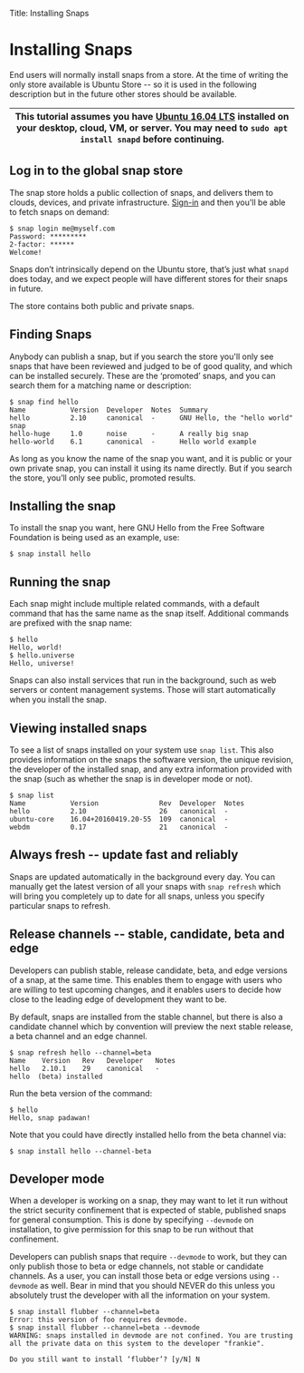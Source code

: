 Title: Installing Snaps
# Installing Snaps

End users will normally install snaps from a store. At the time of writing the only store available is Ubuntu Store -- so it is used in the following description but in the future other stores should be available.

| This tutorial assumes you have [Ubuntu 16.04 LTS](http://www.ubuntu.com/download/) installed on your desktop, cloud, VM, or server. You may need to `sudo apt install snapd` before continuing. |
| ---- |

## Log in to the global snap store

The snap store holds a public collection of snaps, and delivers them to clouds, devices, and private infrastructure. [Sign-in](https://login.ubuntu.com/+login) and then you'll be able to fetch snaps on demand:

    $ snap login me@myself.com
    Password: *********
    2-factor: ******
    Welcome!

Snaps don’t intrinsically depend on the Ubuntu store, that’s just what `snapd` does today, and we expect people will have different stores for their snaps in future.

The store contains both public and private snaps.

## Finding Snaps

Anybody can publish a snap, but if you search the store you'll only see snaps that have been reviewed and judged to be of good quality, and which can be installed securely. These are the ‘promoted’ snaps, and you can search them for a matching name or description:

    $ snap find hello
    Name           Version  Developer  Notes  Summary
    hello          2.10     canonical  -      GNU Hello, the "hello world" snap
    hello-huge     1.0      noise      -      A really big snap
    hello-world    6.1      canonical  -      Hello world example

As long as you know the name of the snap you want, and it is public or your own private snap, you can install it using its name directly. But if you search the store, you’ll only see public, promoted results.

## Installing the snap

To install the snap you want, here GNU Hello from the Free Software Foundation is being used as an example, use:

    $ snap install hello

## Running the snap

Each snap might include multiple related commands, with a default command that has the same name as the snap itself. Additional commands are prefixed with the snap name:

    $ hello
    Hello, world!
    $ hello.universe
    Hello, universe!

Snaps can also install services that run in the background, such as web servers or content management systems. Those will start automatically when you install the snap.

## Viewing installed snaps
To see a list of snaps installed on your system use `snap list`. This also provides information on the snaps the software version, the unique revision, the developer of the installed snap, and any extra information provided with the snap (such as whether the snap is in developer mode or not).

    $ snap list
    Name           Version               Rev  Developer  Notes
    hello          2.10                  26   canonical  -
    ubuntu-core    16.04+20160419.20-55  109  canonical  -
    webdm          0.17                  21   canonical  -

## Always fresh -- update fast and reliably

Snaps are updated automatically in the background every day. You can manually get the latest version of all your snaps with `snap refresh` which will bring you completely up to date for all snaps, unless you specify particular snaps to refresh.

## Release channels -- stable, candidate, beta and edge

Developers can publish stable, release candidate, beta, and edge versions of a snap, at the same time. This enables them to engage with users who are willing to test upcoming changes, and it enables users to decide how close to the leading edge of development they want to be.

By default, snaps are installed from the stable channel, but there is also a candidate channel which by convention will preview the next stable release, a beta channel and an edge channel.

    $ snap refresh hello --channel=beta
    Name    Version   Rev   Developer   Notes
    hello   2.10.1    29    canonical   -
    hello  (beta) installed

Run the beta version of the command:

    $ hello
    Hello, snap padawan!

Note that you could have directly installed hello from the beta channel via:

    $ snap install hello --channel-beta

## Developer mode

When a developer is working on a snap, they may want to let it run without the strict security confinement that is expected of stable, published snaps for general consumption. This is done by specifying `--devmode` on installation, to give permission for this snap to be run without that confinement.

Developers can publish snaps that require `--devmode` to work, but they can only publish those to beta or edge channels, not stable or candidate channels. As a user, you can install those beta or edge versions using `--devmode` as well. Bear in mind that you should NEVER do this unless you absolutely trust the developer with all the information on your system.

    $ snap install flubber --channel=beta
    Error: this version of foo requires devmode.
    $ snap install flubber --channel=beta --devmode
    WARNING: snaps installed in devmode are not confined. You are trusting
    all the private data on this system to the developer "frankie".

    Do you still want to install ‘flubber’? [y/N] N